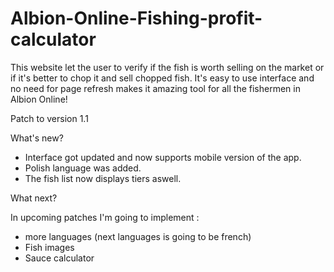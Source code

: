 # Albion-Online-Fishing-profit-calculator
This website let the user to verify if the fish is worth selling on the market or if it's better to chop it and sell chopped fish. It's easy to use interface and no need for page refresh makes it amazing tool for all the fishermen in Albion Online!

Patch to version 1.1

What's new?

- Interface got updated and now supports mobile version of the app.
- Polish language was added.
- The fish list now displays tiers aswell.

What next?

In upcoming patches I'm going to implement :

- more languages (next languages is going to be french)
- Fish images
- Sauce calculator